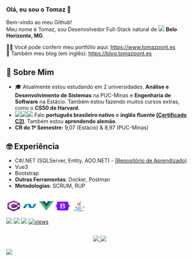 ### Olá, eu sou o Tomaz 👋

<p>Bem-vindo ao meu Github! </br>
Meu nome é Tomaz, sou Desenvolvedor Full-Stack natural de <img src="https://cdn-icons-png.flaticon.com/256/3909/3909370.png" width="13"/> <b>Belo Horizonte, MG</b>.
<br> 

👨‍💻 Você pode conferir meu portfólio aqui: https://www.tomazpont.es <br>
📖 Também meu blog (em inglês): https://blog.tomazpont.es

## 📖 Sobre Mim
- 🎓 Atualmente estou estudando em 2 universidades. **Análise e Desenvolvimento de Sistemas** na PUC-Minas e **Engenharia de Software** na Estácio. Também estou fazendo muitos cursos extras, como o **CS50 de Harvard**.
- <img src="https://cdn-icons-png.flaticon.com/256/3909/3909370.png" width="15"/><img src="https://cdn-icons-png.flaticon.com/512/323/323310.png" width="15"/><img src="https://cdn-icons-png.flaticon.com/512/197/197571.png" width="15"/> Falo **português brasileiro nativo** e **inglês fluente [(Certificado C2)](https://www.efset.org/cert/81WpEu)**. Também estou **aprendendo alemão**.
- **CR do 1º Semestre:** 9,07 (Estácio) & 8,97 (PUC-Minas)

## 🤓 Experiência
- C#/.NET (SQLServer, Entity, ADO.NET) - [(Repositório de Aprendizado)](https://github.com/TomazMPP/CSharpLearning)
- Vue3
- Bootstrap
- **Outras Ferramentas**: Docker, Postman
- **Metodologias**: SCRUM, RUP

<div style="display: inline_block"><br>
  
<img target="_blank" align="center" alt="CSharp logo" height="30" width="40" src="https://raw.githubusercontent.com/devicons/devicon/6910f0503efdd315c8f9b858234310c06e04d9c0/icons/csharp/csharp-original.svg">
   <img target="_blank" align="center" alt="DotNet logo" height="30" width="40" src="https://raw.githubusercontent.com/devicons/devicon/6910f0503efdd315c8f9b858234310c06e04d9c0/icons/dot-net/dot-net-original.svg">
  <img target="_blank" align="center" alt="Vue logo" height="30" width="40" src="https://raw.githubusercontent.com/devicons/devicon/55609aa5bd817ff167afce0d965585c92040787a/icons/vuejs/vuejs-original.svg">
  <img target="_blank" align="center" alt="Bootstrap logo" height="30" width="40" src="https://raw.githubusercontent.com/devicons/devicon/6910f0503efdd315c8f9b858234310c06e04d9c0/icons/bootstrap/bootstrap-original.svg">
  <img target="_blank" align="center" alt="Java logo" height="30" width="40" src="https://raw.githubusercontent.com/devicons/devicon/master/icons/java/java-original.svg">
</div>

<div> 
<br>
  <a href="https://www.tomazpont.es" target="_blank"><img src="https://img.shields.io/badge/website-000000?style=for-the-badge&logo=About.me&logoColor=white" target="_blank"></a>
  <a href = "mailto:tomazmppontes@gmail.com"><img src="https://img.shields.io/badge/Gmail-D14836?style=for-the-badge&logo=gmail&logoColor=white" target="_blank"></a>
  <a href="https://www.linkedin.com/in/tomaz-pontes-851b85131/" target="_blank"><img src="https://img.shields.io/badge/-LinkedIn-%230077B5?style=for-the-badge&logo=linkedin&logoColor=white" target="_blank"></a> 
  <a href="#">
    <img alt="views" title="GitHub profile views" src="https://komarev.com/ghpvc/?username=TomazMPP&color=blueviolet&style=for-the-badge&label=VISITORS"/>
  </a>
</div>

##

<div>
  <a href="#" target="_self">
      <div align="center">
        <img width="60%" src="https://github-readme-stats-plum-five-51.vercel.app//api?username=TomazMPP&hide=&count_private=true&bg_color=0D1117&theme=react&hide_border=true&show_icons=true"/>
        <img width="38.25%" src="https://github-readme-stats-plum-five-51.vercel.app//api/top-langs/?username=TomazMPP&langs_count=10&count_private=true&layout=compact&theme=react&hide_border=true&bg_color=0D1117"/></a>
        </div>
</div>
    <br>
<img src="https://github-readme-activity-graph.vercel.app/graph?username=TomazMPP&theme=github-compact">
